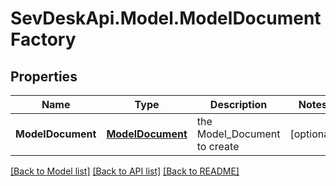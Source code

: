 # SevDeskApi.Model.ModelDocumentFactory
## Properties

Name | Type | Description | Notes
------------ | ------------- | ------------- | -------------
**ModelDocument** | [**ModelDocument**](ModelDocument.md) | the Model_Document to create | [optional] 

[[Back to Model list]](../README.md#documentation-for-models) [[Back to API list]](../README.md#documentation-for-api-endpoints) [[Back to README]](../README.md)

